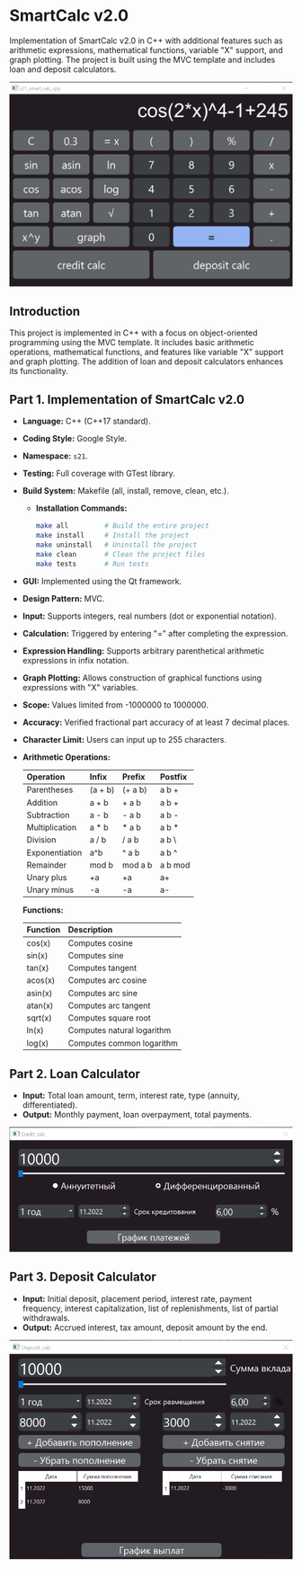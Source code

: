 # SmartCalc v2.0

Implementation of SmartCalc v2.0 in C++ with additional features such as arithmetic expressions, mathematical functions, variable "X" support, and graph plotting. The project is built using the MVC template and includes loan and deposit calculators.

![](misc/images/smart_calc.png)

## Introduction

This project is implemented in C++ with a focus on object-oriented programming using the MVC template. It includes basic arithmetic operations, mathematical functions, and features like variable "X" support and graph plotting. The addition of loan and deposit calculators enhances its functionality.

## Part 1. Implementation of SmartCalc v2.0

- **Language:** C++ (C++17 standard).
- **Coding Style:** Google Style.
- **Namespace:** `s21`.
- **Testing:** Full coverage with GTest library.
- **Build System:** Makefile (all, install, remove, clean, etc.).
  - **Installation Commands:**
    ```bash
    make all         # Build the entire project
    make install     # Install the project
    make uninstall   # Uninstall the project
    make clean       # Clean the project files
    make tests       # Run tests
    ```
- **GUI:** Implemented using the Qt framework.
- **Design Pattern:** MVC.
- **Input:** Supports integers, real numbers (dot or exponential notation).
- **Calculation:** Triggered by entering "=" after completing the expression.
- **Expression Handling:** Supports arbitrary parenthetical arithmetic expressions in infix notation.
- **Graph Plotting:** Allows construction of graphical functions using expressions with "X" variables.
- **Scope:** Values limited from -1000000 to 1000000.
- **Accuracy:** Verified fractional part accuracy of at least 7 decimal places.
- **Character Limit:** Users can input up to 255 characters.
- **Arithmetic Operations:**
  
  | Operation | Infix | Prefix | Postfix |
  | --------- | ----- | ------ | ------- |
  | Parentheses | (a + b) | (+ a b) | a b + |
  | Addition | a + b | + a b | a b + |
  | Subtraction | a - b | - a b | a b - |
  | Multiplication | a * b | * a b | a b * |
  | Division | a / b | / a b | a b \ |
  | Exponentiation | a^b | ^ a b | a b ^ |
  | Remainder | mod b | mod a b | a b mod |
  | Unary plus | +a | +a | a+ |
  | Unary minus | -a | -a | a- |

  **Functions:**
  
  | Function | Description |
  | -------- | ----------- |
  | cos(x) | Computes cosine |
  | sin(x) | Computes sine |
  | tan(x) | Computes tangent |
  | acos(x) | Computes arc cosine |
  | asin(x) | Computes arc sine |
  | atan(x) | Computes arc tangent |
  | sqrt(x) | Computes square root |
  | ln(x) | Computes natural logarithm |
  | log(x) | Computes common logarithm |

## Part 2. Loan Calculator

- **Input:** Total loan amount, term, interest rate, type (annuity, differentiated).
- **Output:** Monthly payment, loan overpayment, total payments.

![](misc/images/credit_calc.png)

## Part 3. Deposit Calculator

- **Input:** Initial deposit, placement period, interest rate, payment frequency, interest capitalization, list of replenishments, list of partial withdrawals.
- **Output:** Accrued interest, tax amount, deposit amount by the end.

![](misc/images/deposit_calc.png)
